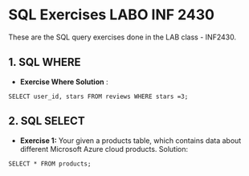 # SQL Exercises LABO INF 2430
 These are the SQL query exercises done in the LAB class - INF2430.
 ## **1. SQL WHERE**
 - **Exercise Where Solution** :
 ```
 SELECT user_id, stars FROM reviews WHERE stars =3;
 ```
 ## **2. SQL SELECT**
  - **Exercise 1:**
   Your given a products table, which contains data about different Microsoft Azure cloud products.
   Solution:
 ```
 SELECT * FROM products;
 ```
